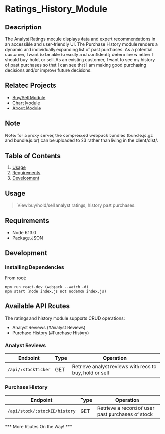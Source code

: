 # Ratings_History_Module
## Description
The Analyst Ratings module displays data and expert recommendations in an accessible and user-friendly UI. The Purchase History module renders a dynamic and individually expanding list of past purchases. As a potential customer, I want to be able to easily and confidently determine whether I should buy, hold, or sell. As an existing customer, I want to see my history of past purchases so that I can see that I am making good purchasing decisions and/or improve future decisions. 

## Related Projects
  - [Buy/Sell Module](https://github.com/invest-ex/buy_module)
  - [Chart Module](https://github.com/invest-ex/chart_module)
  - [About Module](https://github.com/invest-ex/about_module)

## Note
Note: for a proxy server, the compressed webpack bundles (bundle.js.gz and bundle.js.br) can be uploaded to S3 rather than living in the client/dist/.


## Table of Contents

1. [Usage](#Usage)
1. [Requirements](#requirements)
1. [Development](#development)

## Usage

> View buy/hold/sell analyst ratings, history past purchases.

## Requirements

- Node 6.13.0
- Package.JSON

## Development

### Installing Dependencies

From root:

```
npm run react-dev (webpack --watch -d)
npm start (node index.js not nodemon index.js)
```

## Available API Routes

The ratings and history module supports CRUD operations:
* Analyst Reviews (#Analyst Reviews)
* Purchase History (#Purchase History)

### Analyst Reviews

| Endpoint                       | Type   | Operation                                                    |
|--------------------------------|--------|--------------------------------------------------------------|
| `/api/:stockTicker`            | GET    | Retrieve analyst reviews with recs to buy, hold or sell      |


### Purchase History

| Endpoint                       | Type   | Operation                                                    |
|--------------------------------|--------|--------------------------------------------------------------|
| `/api/stock/:stockID/history`  | GET    | Retrieve a record of user past purchases of stock            |

*** More Routes On the Way! ***
